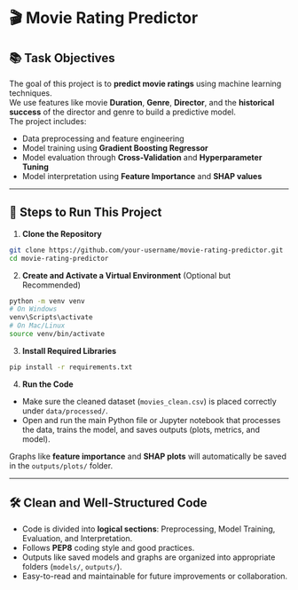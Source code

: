 # 🎬 Movie Rating Predictor

## 📚 Task Objectives
The goal of this project is to **predict movie ratings** using machine learning techniques.  
We use features like movie **Duration**, **Genre**, **Director**, and the **historical success** of the director and genre to build a predictive model.  
The project includes:
- Data preprocessing and feature engineering
- Model training using **Gradient Boosting Regressor**
- Model evaluation through **Cross-Validation** and **Hyperparameter Tuning**
- Model interpretation using **Feature Importance** and **SHAP values**

---

## 🚀 Steps to Run This Project

1. **Clone the Repository**
```bash
git clone https://github.com/your-username/movie-rating-predictor.git
cd movie-rating-predictor
```

2. **Create and Activate a Virtual Environment** (Optional but Recommended)
```bash
python -m venv venv
# On Windows
venv\Scripts\activate
# On Mac/Linux
source venv/bin/activate
```

3. **Install Required Libraries**
```bash
pip install -r requirements.txt
```

4. **Run the Code**
- Make sure the cleaned dataset (`movies_clean.csv`) is placed correctly under `data/processed/`.
- Open and run the main Python file or Jupyter notebook that processes the data, trains the model, and saves outputs (plots, metrics, and model).

Graphs like **feature importance** and **SHAP plots** will automatically be saved in the `outputs/plots/` folder.

---

## 🛠 Clean and Well-Structured Code

- Code is divided into **logical sections**: Preprocessing, Model Training, Evaluation, and Interpretation.
- Follows **PEP8** coding style and good practices.
- Outputs like saved models and graphs are organized into appropriate folders (`models/`, `outputs/`).
- Easy-to-read and maintainable for future improvements or collaboration.
